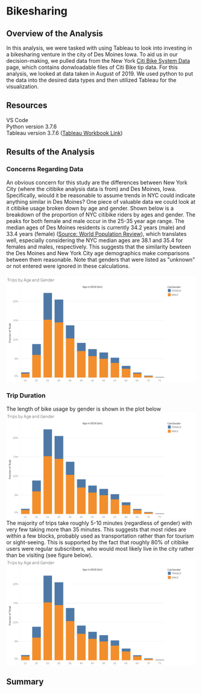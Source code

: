 # Bikesharing
## Overview of the Analysis
In this analysis, we were tasked with using Tableau to look into investing in a bikesharing venture in the city of Des Moines Iowa. To aid us in our decision-making, we pulled data from the New York [Citi Bike System Data](https://ride.citibikenyc.com/system-data) page, which contains donwloadable files of Citi Bike tip data. For this analysis, we looked at data taken in August of 2019. We used python to put the data into the desired data types and then utilized Tableau for the visualization.
<br />
## Resources
VS Code<br />
Python version 3.7.6<br />
Tableau version 3.7.6 ([Tableau Workbook Link](https://public.tableau.com/app/profile/brian.moazen/viz/citibikeData_201908/TripsbyAgeandGender))<br />

## Results of the Analysis
### Concerns Regarding Data
An obvious concern for this study are the differences between New York City (where the citibike analysis data is from) and Des Moines, Iowa.  Specifically, wiould it be reasonable to assume trends in NYC could indicate anything similar in Des Moines?  One piece of valuable data we could look at it citibike usage broken down by age and gender.  Shown below is a breakdown of the proportion of NYC citibike riders by ages and gender.  The peaks for both female and male occur in the 25-35 year age range.  The median ages of Des Moines residents is currently 34.2 years (male) and 33.4 years (female) ([Source: World Population Review](https://worldpopulationreview.com/us-cities/des-moines-ia-population)), which translates well, especially considering the NYC median ages are 38.1 and 35.4 for females and males, respectively.  This suggests that the similarity bewteen the Des Moines and New York City age demographics make  comparisons between them reasonable.  Note that genders that were listed as "unknown" or not entered were ignored in these calculations.<br />  
![](/Plots/Trips%20by%20Age%20and%20Gender.png)

### Trip Duration
The length of bike usage by gender is shown in the plot below <br /> 
![](/Plots/Trips%20by%20Age%20and%20Gender.png)
The majority of trips take roughly 5-10 minutes (regardless of gender) with very few taking more than 35 minutes.  This suggests that most rides are within a few blocks, probably used as transportation rather than for tourism or sight-seeing.  This is supported by the fact that roughly 80% of citibike users were regular subscribers, who would most likely live in the city rather than be visiting (see figure below).
![](/Plots/Trips%20by%20Age%20and%20Gender.png)


## Summary
